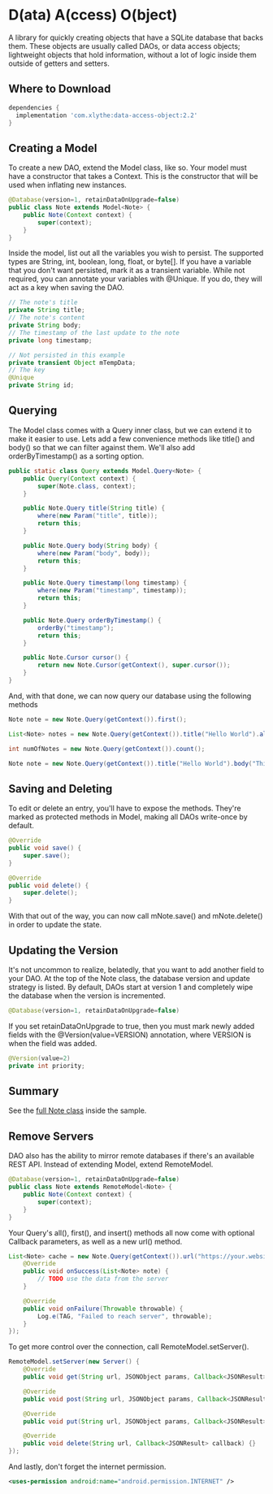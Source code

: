 D(ata) A(ccess) O(bject)
========================
A library for quickly creating objects that have a SQLite database that backs them. These objects are usually called DAOs, or data access objects; lightweight objects that hold information, without a lot of logic inside them outside of getters and setters.

Where to Download
-----------------
```groovy
dependencies {
  implementation 'com.xlythe:data-access-object:2.2'
}
```

Creating a Model
----------------
To create a new DAO, extend the Model class, like so. Your model must have a constructor that takes a Context. This is the constructor that will be used when inflating new instances.

```java
@Database(version=1, retainDataOnUpgrade=false)
public class Note extends Model<Note> {
    public Note(Context context) {
        super(context);
    }
}
```

Inside the model, list out all the variables you wish to persist. The supported types are String, int, boolean, long, float, or byte[]. If you have a variable that you don't want persisted, mark it as a transient variable. While not required, you can annotate your variables with @Unique. If you do, they will act as a key when saving the DAO.

```java
// The note's title
private String title;
// The note's content
private String body;
// The timestamp of the last update to the note
private long timestamp;

// Not persisted in this example
private transient Object mTempData;
// The key
@Unique
private String id;
```

Querying
--------
The Model class comes with a Query inner class, but we can extend it to make it easier to use. Lets add a few convenience methods like title() and body() so that we can filter against them. We'll also add orderByTimestamp() as a sorting option.

```java
public static class Query extends Model.Query<Note> {
    public Query(Context context) {
        super(Note.class, context);
    }

    public Note.Query title(String title) {
        where(new Param("title", title));
        return this;
    }

    public Note.Query body(String body) {
        where(new Param("body", body));
        return this;
    }

    public Note.Query timestamp(long timestamp) {
        where(new Param("timestamp", timestamp));
        return this;
    }

    public Note.Query orderByTimestamp() {
        orderBy("timestamp");
        return this;
    }

    public Note.Cursor cursor() {
        return new Note.Cursor(getContext(), super.cursor());
    }
}
```

And, with that done, we can now query our database using the following methods

```java
Note note = new Note.Query(getContext()).first();
```
```java
List<Note> notes = new Note.Query(getContext()).title("Hello World").all();
```
```java
int numOfNotes = new Note.Query(getContext()).count();
```
```java
Note note = new Note.Query(getContext()).title("Hello World").body("This is my note.").insert();
```

Saving and Deleting
-------------------
To edit or delete an entry, you'll have to expose the methods. They're marked as protected methods in Model, making all DAOs write-once by default.

```java
@Override
public void save() {
    super.save();
}

@Override
public void delete() {
    super.delete();
}
```

With that out of the way, you can now call mNote.save() and mNote.delete() in order to update the state.

Updating the Version
--------------------
It's not uncommon to realize, belatedly, that you want to add another field to your DAO. At the top of the Note class, the database version and update strategy is listed. By default, DAOs start at version 1 and completely wipe the database when the version is incremented.

```java
@Database(version=1, retainDataOnUpgrade=false)
```

If you set retainDataOnUpgrade to true, then you must mark newly added fields with the @Version(value=VERSION) annotation, where VERSION is when the field was added.
```java
@Version(value=2)
private int priority;
```

Summary
-------
See the [full Note class](sample/src/main/java/com/xlythe/dao/sample/model/Note.java) inside the sample.

Remove Servers
--------------

DAO also has the ability to mirror remote databases if there's an available REST API. Instead of extending Model, extend RemoteModel.

```java
@Database(version=1, retainDataOnUpgrade=false)
public class Note extends RemoteModel<Note> {
    public Note(Context context) {
        super(context);
    }
}
```

Your Query's all(), first(), and insert() methods all now come with optional Callback parameters, as well as a new url() method.

```java
List<Note> cache = new Note.Query(getContext()).url("https://your.website.here/note").title("Hello World").all(new Callback<List<Note>>() {
    @Override
    public void onSuccess(List<Note> note) {
        // TODO use the data from the server
    }

    @Override
    public void onFailure(Throwable throwable) {
        Log.e(TAG, "Failed to reach server", throwable);
    }
});
```

To get more control over the connection, call RemoteModel.setServer().

```java
RemoteModel.setServer(new Server() {
    @Override
    public void get(String url, JSONObject params, Callback<JSONResult> callback) {}

    @Override
    public void post(String url, JSONObject params, Callback<JSONResult> callback) {}

    @Override
    public void put(String url, JSONObject params, Callback<JSONResult> callback) {}

    @Override
    public void delete(String url, Callback<JSONResult> callback) {}
});
```

And lastly, don't forget the internet permission.
```xml
<uses-permission android:name="android.permission.INTERNET" />
```
